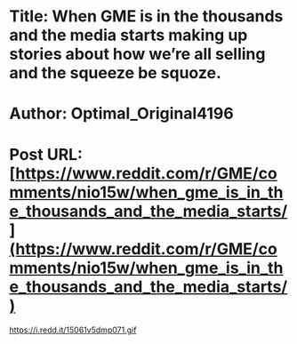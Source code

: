 # Title: When GME is in the thousands and the media starts making up stories about how we’re all selling and the squeeze be squoze.
# Author: Optimal_Original4196
# Post URL: [https://www.reddit.com/r/GME/comments/nio15w/when_gme_is_in_the_thousands_and_the_media_starts/](https://www.reddit.com/r/GME/comments/nio15w/when_gme_is_in_the_thousands_and_the_media_starts/)


https://i.redd.it/15061v5dmp071.gif